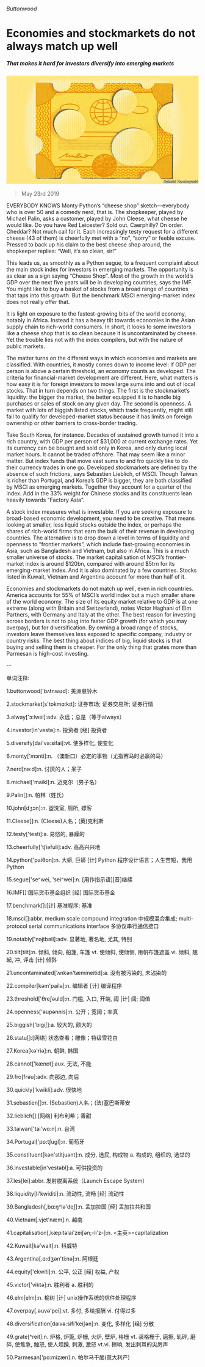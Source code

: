 ###### Buttonwood

# Economies and stockmarkets do not always match up well 

##### That makes it hard for investors diversify into emerging markets 

![image](images/20190525_FND002_0.jpg) 

> May 23rd 2019 

EVERYBODY KNOWS Monty Python’s “cheese shop” sketch—everybody who is over 50 and a comedy nerd, that is. The shopkeeper, played by Michael Palin, asks a customer, played by John Cleese, what cheese he would like. Do you have Red Leicester? Sold out. Caerphilly? On order. Cheddar? Not much call for it. Each increasingly testy request for a different cheese (43 of them) is cheerfully met with a “no”, “sorry” or feeble excuse. Pressed to back up his claim to the best cheese shop around, the shopkeeper replies: “Well, it’s so clean, sir!” 

This leads us, as smoothly as a Python segue, to a frequent complaint about the main stock index for investors in emerging markets. The opportunity is as clear as a sign saying “Cheese Shop”. Most of the growth in the world’s GDP over the next five years will be in developing countries, says the IMF. You might like to buy a basket of stocks from a broad range of countries that taps into this growth. But the benchmark MSCI emerging-market index does not really offer that. 

It is light on exposure to the fastest-growing bits of the world economy, notably in Africa. Instead it has a heavy tilt towards economies in the Asian supply chain to rich-world consumers. In short, it looks to some investors like a cheese shop that is so clean because it is uncontaminated by cheese. Yet the trouble lies not with the index compilers, but with the nature of public markets. 

The matter turns on the different ways in which economies and markets are classified. With countries, it mostly comes down to income level: if GDP per person is above a certain threshold, an economy counts as developed. The criteria for financial-market development are different. Here, what matters is how easy it is for foreign investors to move large sums into and out of local stocks. That in turn depends on two things. The first is the stockmarket’s liquidity: the bigger the market, the better equipped it is to handle big purchases or sales of stock on any given day. The second is openness. A market with lots of biggish listed stocks, which trade frequently, might still fail to qualify for developed-market status because it has limits on foreign ownership or other barriers to cross-border trading. 

Take South Korea, for instance. Decades of sustained growth turned it into a rich country, with GDP per person of $31,000 at current exchange rates. Yet its currency can be bought and sold only in Korea, and only during local market hours. It cannot be traded offshore. That may seem like a minor matter. But index funds that move vast sums to and fro quickly like to do their currency trades in one go. Developed stockmarkets are defined by the absence of such frictions, says Sebastien Lieblich, of MSCI. Though Taiwan is richer than Portugal, and Korea’s GDP is bigger, they are both classified by MSCI as emerging markets. Together they account for a quarter of the index. Add in the 33% weight for Chinese stocks and its constituents lean heavily towards “Factory Asia”. 

A stock index measures what is investable. If you are seeking exposure to broad-based economic development, you need to be creative. That means looking at smaller, less liquid stocks outside the index, or perhaps the shares of rich-world firms that earn the bulk of their revenue in developing countries. The alternative is to drop down a level in terms of liquidity and openness to “frontier markets”, which include fast-growing economies in Asia, such as Bangladesh and Vietnam, but also in Africa. This is a much smaller universe of stocks. The market capitalisation of MSCI’s frontier-market index is around $120bn, compared with around $5trn for its emerging-market index. And it is also dominated by a few countries. Stocks listed in Kuwait, Vietnam and Argentina account for more than half of it. 

Economies and stockmarkets do not match up well, even in rich countries. America accounts for 55% of MSCI’s world index but a much smaller share of the world economy. The size of its equity market relative to GDP is at one extreme (along with Britain and Switzerland), notes Victor Haghani of Elm Partners, with Germany and Italy at the other. The best reason for investing across borders is not to plug into faster GDP growth (for which you may overpay), but for diversification. By owning a broad range of stocks, investors leave themselves less exposed to specific company, industry or country risks. The best thing about indices of big, liquid stocks is that buying and selling them is cheaper. For the only thing that grates more than Parmesan is high-cost investing. 

-- 

 单词注释:

1.buttonwood['bʌtnwʊd]: 美洲悬铃木 

2.stockmarket[s'tɒkmɑ:kɪt]: 证券市场; 证券交易所; 证券行情 

3.alway['ɔ:lwei]:adv. 永远；总是（等于always） 

4.investor[in'vestә]:n. 投资者 [经] 投资者 

5.diversify[dai'vә:sifai]:vt. 使多样化, 使变化 

6.monty['mɔnti]:n. （澳新口）必定的事物（尤指赛马时必赢的马） 

7.nerd[nә:d]:n. 讨厌的人；呆子 

8.michael['maikl]:n. 迈克尔（男子名） 

9.Palin[]:n. 帕林（姓氏） 

10.john[dʒɔn]:n. 盥洗室, 厕所, 嫖客 

11.Cleese[]:n. (Cleese)人名；(英)克利斯 

12.testy['testi]:a. 易怒的, 暴躁的 

13.cheerfully['tʃiәfuli]:adv. 高高兴兴地 

14.python['paiθɒn]:n. 大蟒, 巨蟒 [计] Python 程序设计语言；人生苦短，我用 Python 

15.segue['se^wei, 'sei^wei]:n. [用作指示语][音]继续 

16.IMF[]:国际货币基金组织 [经] 国际货币基金 

17.benchmark[]:[计] 基准程序; 基准 

18.msci[]:abbr. medium scale compound integration 中规模混合集成; multi-protocol serial communications interface 多协议串行通信接口 

19.notably['nәjtbәli]:adv. 显著地, 著名地, 尤其, 特别 

20.tilt[tilt]:n. 倾斜, 倾向, 船篷, 车篷 vt. 使倾斜, 使倾侧, 用帆布篷遮盖 vi. 倾斜, 翘起, 冲, 评击 [计] 倾斜 

21.uncontaminated['ʌnkәn'tæmineitid]:a. 没有被污染的, 未沾染的 

22.compiler[kәm'pailә]:n. 编辑者 [计] 编译程序 

23.threshold['θreʃәuld]:n. 门槛, 入口, 开端, 阈 [计] 阈; 阈值 

24.openness['әupәnnis]:n. 公开；宽阔；率真 

25.biggish['bigiʃ]:a. 较大的, 颇大的 

26.statu[]:[网络] 状态查看；雕像；特级雪花白 

27.Korea[kә'riә]:n. 朝鲜, 韩国 

28.cannot['kænɒt]:aux. 无法, 不能 

29.fro[frәu]:adv. 向那边, 向后 

30.quickly['kwikli]:adv. 很快地 

31.sebastien[]:n. (Sebastien)人名；(法)塞巴斯蒂安 

32.lieblich[]:[网络] 利布利希；香甜 

33.taiwan['tai'wɑ:n]:n. 台湾 

34.Portugal['pɒ:tʃugl]:n. 葡萄牙 

35.constituent[kәn'stitjuәnt]:n. 成分, 选民, 构成物 a. 构成的, 组织的, 选举的 

36.investable[in'vestәbl]:a. 可供投资的 

37.les[lei]:abbr. 发射脱离系统（Launch Escape System） 

38.liquidity[li'kwiditi]:n. 流动性, 流畅 [经] 流动性 

39.Bangladesh[,bɑ:ŋ^lә'deʃ]:n. 孟加拉国 [经] 孟加拉共和国 

40.Vietnam[.vjet'næm]:n. 越南 

41.capitalisation[,kæpitәlai'zeiʃən;-li'z-]:n. <主英>=capitalization 

42.Kuwait[kә'wait]:n. 科威特 

43.Argentina[.ɑ:dʒәn'ti:nә]:n. 阿根廷 

44.equity['ekwiti]:n. 公平, 公正 [经] 权益, 产权 

45.victor['viktә]:n. 胜利者 a. 胜利的 

46.elm[elm]:n. 榆树 [计] unix操作系统的信件处理程序 

47.overpay[.әuvә'pei]:vt. 多付, 多给报酬 vi. 付得过多 

48.diversification[daivә:sifi'keiʃәn]:n. 变化, 多样化 [经] 分散 

49.grate[^reit]:n. 炉格, 炉篦, 炉栅, 火炉, 壁炉, 格栅 vt. 装格栅于, 磨擦, 轧碎, 磨碎, 使焦急, 触怒, 使人烦躁, 刺激, 激怒 vt.vi. 擦响, 发出刺耳的尖厉声 

50.Parmesan['pɑ:mizæn]:n. 帕尔马干酪(意大利产) 

